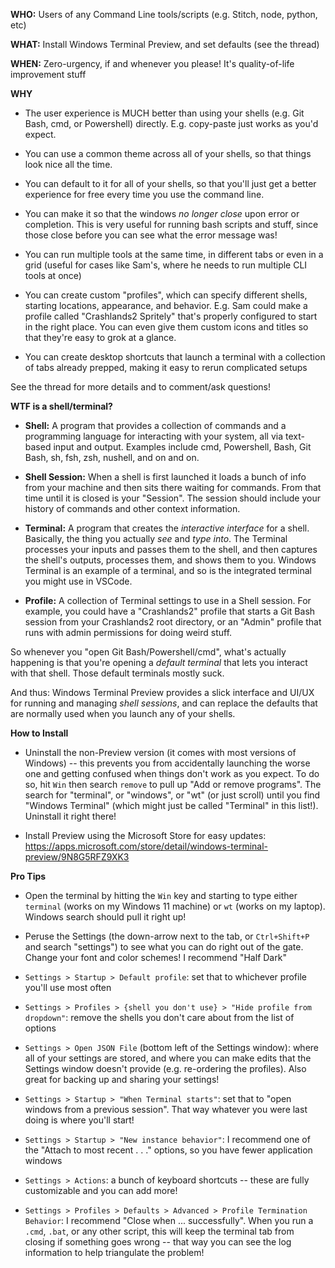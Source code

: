 **WHO:** Users of any Command Line tools/scripts (e.g. Stitch, node, python, etc)

**WHAT:** Install Windows Terminal Preview, and set defaults (see the thread)

**WHEN:** Zero-urgency, if and whenever you please! It's quality-of-life improvement stuff

**WHY**

- The user experience is MUCH better than using your shells (e.g. Git Bash, cmd, or Powershell) directly. E.g. copy-paste just works as you'd expect.

- You can use a common theme across all of your shells, so that things look nice all the time.

- You can default to it for all of your shells, so that you'll just get a better experience for free every time you use the command line.

- You can make it so that the windows _no longer close_ upon error or completion. This is very useful for running bash scripts and stuff, since those close before you can see what the error message was!

- You can run multiple tools at the same time, in different tabs or even in a grid (useful for cases like Sam's, where he needs to run multiple CLI tools at once)

- You can create custom "profiles", which can specify different shells, starting locations, appearance, and behavior. E.g. Sam could make a profile called "Crashlands2 Spritely" that's properly configured to start in the right place. You can even give them custom icons and titles so that they're easy to grok at a glance.

- You can create desktop shortcuts that launch a terminal with a collection of tabs already prepped, making it easy to rerun complicated setups

See the thread for more details and to comment/ask questions!

**WTF is a shell/terminal?**

- **Shell:** A program that provides a collection of commands and a programming language for interacting with your system, all via text-based input and output. Examples include cmd, Powershell, Bash, Git Bash, sh, fsh, zsh, nushell, and on and on.

- **Shell Session:** When a shell is first launched it loads a bunch of info from your machine and then sits there waiting for commands. From that time until it is closed is your "Session". The session should include your history of commands and other context information.

- **Terminal:** A program that creates the _interactive interface_ for a shell. Basically, the thing you actually _see_ and _type into_. The Terminal processes your inputs and passes them to the shell, and then captures the shell's outputs, processes them, and shows them to you. Windows Terminal is an example of a terminal, and so is the integrated terminal you might use in VSCode.

- **Profile:** A collection of Terminal settings to use in a Shell session. For example, you could have a "Crashlands2" profile that starts a Git Bash session from your Crashlands2 root directory, or an "Admin" profile that runs with admin permissions for doing weird stuff.

So whenever you "open Git Bash/Powershell/cmd", what's actually happening is that you're opening a _default terminal_ that lets you interact with that shell. Those default terminals mostly suck.

And thus: Windows Terminal Preview provides a slick interface and UI/UX for running and managing _shell sessions_, and can replace the defaults that are normally used when you launch any of your shells.

**How to Install**

- Uninstall the non-Preview version (it comes with most versions of Windows) -- this prevents you from accidentally launching the worse one and getting confused when things don't work as you expect. To do so, hit `Win` then search `remove` to pull up "Add or remove programs". The search for "terminal", or "windows", or "wt" (or just scroll) until you find "Windows Terminal" (which might just be called "Terminal" in this list!). Uninstall it right there!

- Install Preview using the Microsoft Store for easy updates: <https://apps.microsoft.com/store/detail/windows-terminal-preview/9N8G5RFZ9XK3>

**Pro Tips**

- Open the terminal by hitting the `Win` key and starting to type either `terminal` (works on my Windows 11 machine) or `wt` (works on my laptop). Windows search should pull it right up!

- Peruse the Settings (the down-arrow next to the tab, or `Ctrl+Shift+P` and search "settings") to see what you can do right out of the gate. Change your font and color schemes! I recommend "Half Dark"

- `Settings > Startup > Default profile`: set that to whichever profile you'll use most often

- `Settings > Profiles > {shell you don't use} > "Hide profile from dropdown"`: remove the shells you don't care about from the list of options

- `Settings > Open JSON File` (bottom left of the Settings window): where all of your settings are stored, and where you can make edits that the Settings window doesn't provide (e.g. re-ordering the profiles). Also great for backing up and sharing your settings!

- `Settings > Startup > "When Terminal starts"`: set that to "open windows from a previous session". That way whatever you were last doing is where you'll start!

- `Settings > Startup > "New instance behavior"`: I recommend one of the "Attach to most recent . . ." options, so you have fewer application windows

- `Settings > Actions`: a bunch of keyboard shortcuts -- these are fully customizable and you can add more!

- `Settings > Profiles > Defaults > Advanced > Profile Termination Behavior`: I recommend "Close when ... successfully". When you run a `.cmd`, `.bat`, or any other script, this will keep the terminal tab from closing if something goes wrong -- that way you can see the log information to help triangulate the problem!
